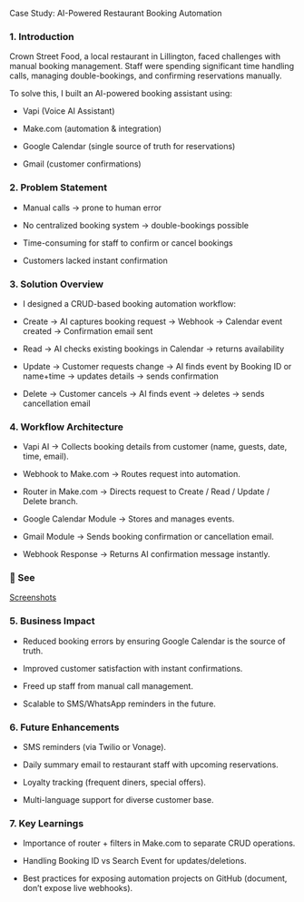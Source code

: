 Case Study: AI-Powered Restaurant Booking Automation
### 1. Introduction

Crown Street Food, a local restaurant in Lillington, faced challenges with manual booking management. Staff were spending significant time handling calls, managing double-bookings, and confirming reservations manually.

To solve this, I built an AI-powered booking assistant using:

- Vapi (Voice AI Assistant)

- Make.com (automation & integration)

- Google Calendar (single source of truth for reservations)

- Gmail (customer confirmations)

### 2. Problem Statement

- Manual calls → prone to human error

- No centralized booking system → double-bookings possible

- Time-consuming for staff to confirm or cancel bookings

- Customers lacked instant confirmation

### 3. Solution Overview

- I designed a CRUD-based booking automation workflow:

* Create → AI captures booking request → Webhook → Calendar event created → Confirmation email sent

* Read → AI checks existing bookings in Calendar → returns availability

* Update → Customer requests change → AI finds event by Booking ID or name+time → updates details → sends confirmation

* Delete → Customer cancels → AI finds event → deletes → sends cancellation email

### 4. Workflow Architecture

* Vapi AI → Collects booking details from customer (name, guests, date, time, email).

* Webhook to Make.com → Routes request into automation.

* Router in Make.com → Directs request to Create / Read / Update / Delete branch.

* Google Calendar Module → Stores and manages events.

* Gmail Module → Sends booking confirmation or cancellation email.

* Webhook Response → Returns AI confirmation message instantly.



### 📌 See 
[Screenshots](./Screenshots/workflow_overview.png)


### 5. Business Impact

- Reduced booking errors by ensuring Google Calendar is the source of truth.

- Improved customer satisfaction with instant confirmations.

- Freed up staff from manual call management.

- Scalable to SMS/WhatsApp reminders in the future.

### 6. Future Enhancements

- SMS reminders (via Twilio or Vonage).

- Daily summary email to restaurant staff with upcoming reservations.

- Loyalty tracking (frequent diners, special offers).

- Multi-language support for diverse customer base.

### 7. Key Learnings

- Importance of router + filters in Make.com to separate CRUD operations.

- Handling Booking ID vs Search Event for updates/deletions.

- Best practices for exposing automation projects on GitHub (document, don’t expose live webhooks).
